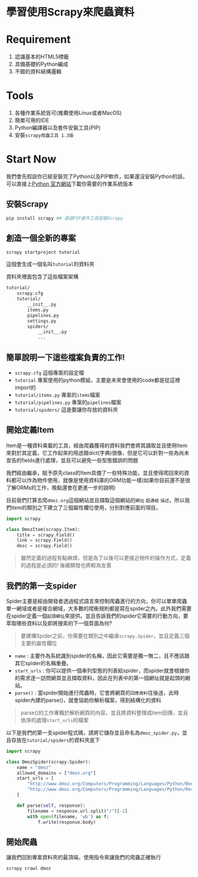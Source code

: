 # 學習使用Scrapy來爬蟲資料

# Requirement  
1. 認識基本的HTML5標籤
2. 具備基礎的Python編成
3. 不錯的資料結構邏輯

# Tools
1. 各種作業系統皆可(推薦使用Linux或者MacOS)
2. 簡單可用的IDE
3. Python編譯器以及套件安裝工具(PIP)
4. 安裝`scrapy爬蟲工具 1.3版`


# Start Now
我們會先假設你已經安裝完了Python以及PIP軟件，如果還沒安裝Python的話，可以直接上[Python 官方網站](https://www,python.org)下載你需要的作業系統版本

## 安裝Scrapy  
``` bash
pip install scrapy ## 透過PIP套件工具安裝Scrapy
```

## 創造一個全新的專案
```bash
scrapy startproject tutorial 
```
這個會生成一個名叫`tutorial`的資料夾

資料夾裡面包含了這些檔案架構  
```bash
tutorial/
    scrapy.cfg
    tutorial/
        __init__.py
        items.py
        pipelines.py
        settings.py
        spiders/
            __init__.py
            ...

```

## 簡單說明一下這些檔案負責的工作!
* `scrapy.cfg` 這個專案的設定檔
* `tutorial` 專案使用的python模組，主要是未來會使用的code都是從這裡import的
* `tutorial/items.py` 專案的`items`檔案
* `tutorial/pipelines.py` 專案的`pipelines`檔案
* `tutorial/spiders/` 這是要讓你存放的資料夾

## 開始定義Item
Item是一種資料乘載的工具，經由爬蟲獲得的資料我們會將其讀取並且使用Item來對於其定義，它工作起來的用途跟dict(字典)很像，但是它可以針對一些為尚未宣告的fields進行處理，並且可以避免一些型態錯誤的問題  

我們經由繼承，賦予原先class的Item具備了一些特殊功能，並且使得爬回來的資料都可以作為物件使用，就像是使用資料庫的ORM功能一樣(如果你目前還不是很了解ORMs的工作，晚點還會在更進一步的說明)

目前我們打算去爬`dmoz.org`這個網站並且擷取這個網站的`網址` `超連結` `描述`，所以我們item的類別之下建立了三個屬性欄位使用，分別對應前面的項目。

```python 
import scrapy

class DmozItem(scrapy.Item):
    title = scrapy.Field()
    link = scrapy.Field()
    desc = scrapy.Field()
```

> 雖然定義的過程有點麻煩，但是為了以後可以更接近物件的操作方式，定義的過程是必須的! 後續開發也將較為友善


## 我們的第一支spider
Spider主要是經由開發者透過程式語言來控制爬蟲進行的方向，你可以單單爬蟲單一網域或者是複合網域，大多數的爬衝規則都是寫在spider之內。此外我們需要在spider定義一個`起頭網址`來提供。並且告訴我們的spider它需要的行動方向，要萃取哪些資料以及即將搜索的下一個頁面為何?

> 要建構Spider之前，你需要在類別之中繼承`scrapy.Spider`，並且定義三個主要的屬性欄位

- `name` :  主要作為系統識別spider的名稱，因此它需要是獨一無二，且不應該跟其它spider的名稱重疊。
- `start_urls` : 你可以提供一個串列型態的列表給spider，而spider就會根據你的需求逐一訪問網頁並且擷取資料，因此在列表中的第一個網址就是起頭的網站。
- `parse()` : 當spider開始進行爬蟲時，它會將網頁的`回應資料`往後送，此時spider內建的parse()，就會協助你解析檔案，得到結構化的資料

> parse()的工作專職於解析網頁的內容，並且將資料整理成item回傳，並且依序的處理`start_urls`的檔案

以下是我們的第一支spider程式碼，請將它儲存並且命名為`dmoz_spider.py`，並且存放在`tutorial/spiders`的資料夾底下


```python
import scrapy

class DmozSpider(scrapy.Spider):
    name = "dmoz"
    allowed_domains = ["dmoz.org"]
    start_urls = [
        "http://www.dmoz.org/Computers/Programming/Languages/Python/Books/",
        "http://www.dmoz.org/Computers/Programming/Languages/Python/Resources/"
    ]

    def parse(self, response):
        filename = response.url.split("/")[-2]
        with open(filename, 'wb') as f:
            f.write(response.body)
```

## 開始爬蟲  
讓我們回到專案資料夾的最頂端，使用指令來讓我們的爬蟲正確執行  
``` bash
scrapy crawl dmoz
```